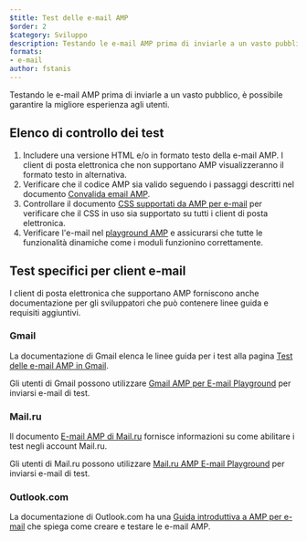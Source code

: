 ```yaml
---
$title: Test delle e-mail AMP
$order: 2
$category: Sviluppo
description: Testando le e-mail AMP prima di inviarle a un vasto pubblico, è possibile garantire la migliore esperienza agli utenti.
formats:
- e-mail
author: fstanis
---
```


Testando le e-mail AMP prima di inviarle a un vasto pubblico, è possibile garantire la migliore esperienza agli utenti.

## Elenco di controllo dei test

1. Includere una versione HTML e/o in formato testo della e-mail AMP. I client di posta elettronica che non supportano AMP visualizzeranno il formato testo in alternativa.
2. Verificare che il codice AMP sia valido seguendo i passaggi descritti nel documento [Convalida email AMP](/content/amp-dev/documentation/guides-and-tutorials/learn/validation-workflow/validate_emails.md).
3. Controllare il documento [CSS supportati da AMP per e-mail](/content/amp-dev/documentation/guides-and-tutorials/learn/email-spec/amp-email-css.md) per verificare che il CSS in uso sia supportato su tutti i client di posta elettronica.
4. Verificare l'e-mail nel [playground AMP](https://playground.amp.dev/?runtime=amp4email) e assicurarsi che tutte le funzionalità dinamiche come i moduli funzionino correttamente.

## Test specifici per client e-mail

I client di posta elettronica che supportano AMP forniscono anche documentazione per gli sviluppatori che può contenere linee guida e requisiti aggiuntivi.

### Gmail

La documentazione di Gmail elenca le linee guida per i test alla pagina [Test delle e-mail AMP in Gmail](https://developers.google.com/gmail/ampemail/testing-dynamic-email).

Gli utenti di Gmail possono utilizzare [Gmail AMP per E-mail Playground](https://amp.gmail.dev/playground/) per inviarsi e-mail di test.

### Mail.ru

Il documento [E-mail AMP di Mail.ru](https://postmaster.mail.ru/amp) fornisce informazioni su come abilitare i test negli account Mail.ru.

Gli utenti di Mail.ru possono utilizzare [Mail.ru AMP E-mail Playground](https://postmaster.mail.ru/amp/playground.html) per inviarsi e-mail di test.

### Outlook.com

La documentazione di Outlook.com ha una [Guida introduttiva a AMP per e-mail](https://docs.microsoft.com/en-us/outlook/amphtml/get-started) che spiega come creare e testare le e-mail AMP.
